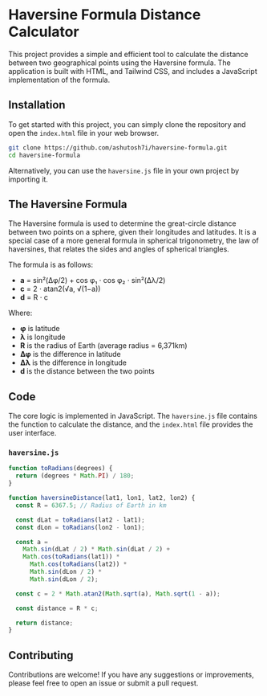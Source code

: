 # Haversine Formula Distance Calculator

This project provides a simple and efficient tool to calculate the distance between two geographical points using the Haversine formula. The application is built with HTML, and Tailwind CSS, and includes a JavaScript implementation of the formula.

## Installation

To get started with this project, you can simply clone the repository and open the `index.html` file in your web browser.

```bash
git clone https://github.com/ashutosh7i/haversine-formula.git
cd haversine-formula
```

Alternatively, you can use the `haversine.js` file in your own project by importing it.

## The Haversine Formula

The Haversine formula is used to determine the great-circle distance between two points on a sphere, given their longitudes and latitudes. It is a special case of a more general formula in spherical trigonometry, the law of haversines, that relates the sides and angles of spherical triangles.

The formula is as follows:

- **a** = sin²(Δφ/2) + cos φ₁ ⋅ cos φ₂ ⋅ sin²(Δλ/2)
- **c** = 2 ⋅ atan2(√a, √(1−a))
- **d** = R ⋅ c

Where:

- **φ** is latitude
- **λ** is longitude
- **R** is the radius of Earth (average radius = 6,371km)
- **Δφ** is the difference in latitude
- **Δλ** is the difference in longitude
- **d** is the distance between the two points

## Code

The core logic is implemented in JavaScript. The `haversine.js` file contains the function to calculate the distance, and the `index.html` file provides the user interface.

### `haversine.js`

```javascript
function toRadians(degrees) {
  return (degrees * Math.PI) / 180;
}

function haversineDistance(lat1, lon1, lat2, lon2) {
  const R = 6367.5; // Radius of Earth in km

  const dLat = toRadians(lat2 - lat1);
  const dLon = toRadians(lon2 - lon1);

  const a =
    Math.sin(dLat / 2) * Math.sin(dLat / 2) +
    Math.cos(toRadians(lat1)) *
      Math.cos(toRadians(lat2)) *
      Math.sin(dLon / 2) *
      Math.sin(dLon / 2);

  const c = 2 * Math.atan2(Math.sqrt(a), Math.sqrt(1 - a));

  const distance = R * c;

  return distance;
}
```

## Contributing

Contributions are welcome! If you have any suggestions or improvements, please feel free to open an issue or submit a pull request.
